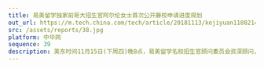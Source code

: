 ```yaml
---
title: 易美留学独家前哥大招生官阿尔伦女士首次公开藤校申请进度规划
out_url: https://m.tech.china.com/tech/article/20181113/kejiyuan1108214802.html
src: /assets/reports/38.jpg
platform: 中华网
sequence: 39
description: 美东时间11月15日(下周四)晚8点，易美留学名校招生官顾问委员会资深顾问，前哥伦比亚大学资深招生官，阿尔伦女士亲临易美名校易讲坛!依据自身长达16年的招生经验，从全美排名前三的哥伦比亚大学招生流程角度出发，结合往年招生数据，全面分析时间管理在提交申请中的重要性，深度解读如何正确理解名校录取流程和时间节点，手把手帮你把自己的申请安排得井井有条。
---
```

